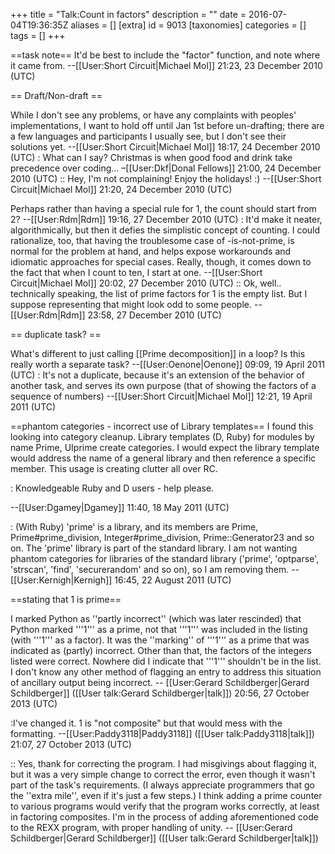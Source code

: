 +++
title = "Talk:Count in factors"
description = ""
date = 2016-07-04T19:36:35Z
aliases = []
[extra]
id = 9013
[taxonomies]
categories = []
tags = []
+++

==task note==
It'd be best to include the "factor" function, and note where it came from. --[[User:Short Circuit|Michael Mol]] 21:23, 23 December 2010 (UTC)

== Draft/Non-draft ==

While I don't see any problems, or have any complaints with peoples' implementations, I want to hold off until Jan 1st before un-drafting; there are a few languages and participants I usually see, but I don't see their solutions yet. --[[User:Short Circuit|Michael Mol]] 18:17, 24 December 2010 (UTC)
: What can I say? Christmas is when good food and drink take precedence over coding… –[[User:Dkf|Donal Fellows]] 21:00, 24 December 2010 (UTC)
:: Hey, I'm not complaining! Enjoy the holidays! :) --[[User:Short Circuit|Michael Mol]] 21:20, 24 December 2010 (UTC)

Perhaps rather than having a special rule for 1, the count should start from 2?  --[[User:Rdm|Rdm]] 19:16, 27 December 2010 (UTC)
: It'd make it neater, algorithmically, but then it defies the simplistic concept of counting. I could rationalize, too, that having the troublesome case of <math>1</math>-is-not-prime, is normal for the problem at hand, and helps expose workarounds and idiomatic approaches for special cases. Really, though, it comes down to the fact that when I count to ten, I start at one. --[[User:Short Circuit|Michael Mol]] 20:02, 27 December 2010 (UTC)
:: Ok, well.. technically speaking, the list of prime factors for 1 is the empty list.  But I suppose representing that might look odd to some people.  --[[User:Rdm|Rdm]] 23:58, 27 December 2010 (UTC)

== duplicate task? ==

What's different to just calling [[Prime decomposition]] in a loop? Is this really worth a separate task? --[[User:Oenone|Oenone]] 09:09, 19 April 2011 (UTC)
: It's not a duplicate, because it's an extension of the behavior of another task, and serves its own purpose (that of showing the factors of a sequence of numbers) --[[User:Short Circuit|Michael Mol]] 12:21, 19 April 2011 (UTC)

==phantom categories - incorrect use of Library templates==
I found this looking into category cleanup.  Library templates (D, Ruby) for modules by name Prime, UIprime create categories.  I would expect the library template would address the name of a general library and then reference a specific member.  This usage is creating clutter all over RC.  

: Knowledgeable Ruby and D users - help please.

--[[User:Dgamey|Dgamey]] 11:40, 18 May 2011 (UTC)

: (With Ruby) 'prime' is a library, and its members are Prime, Prime#prime_division, Integer#prime_division, Prime::Generator23 and so on. The 'prime' library is part of the standard library. I am not wanting phantom categories for libraries of the standard library ('prime', 'optparse', 'strscan', 'find', 'securerandom' and so on), so I am removing them. --[[User:Kernigh|Kernigh]] 16:45, 22 August 2011 (UTC)

==stating that 1 is prime==

I marked Python as ''partly incorrect'' (which was later rescinded) that Python marked '''1''' as a prime, not that '''1''' was included in the listing (with '''1''' as a factor).    It was the ''marking'' of '''1''' as a prime that was indicated as (partly) incorrect.   Other than that, the factors of the integers listed were correct.   Nowhere did I indicate that '''1''' shouldn't be in the list.   I don't know any other method of flagging an entry to address this situation of ancillary output being incorrect. -- [[User:Gerard Schildberger|Gerard Schildberger]] ([[User talk:Gerard Schildberger|talk]]) 20:56, 27 October 2013 (UTC)

:I've changed it. 1 is "not composite" but that would mess with the formatting. --[[User:Paddy3118|Paddy3118]] ([[User talk:Paddy3118|talk]]) 21:07, 27 October 2013 (UTC)

:: Yes, thank for correcting the program.   I had misgivings about flagging it, but it was a very simple change to correct the error, even though it wasn't part of the task's requirements.   (I always appreciate programmers that go the ''extra mile'', even if it's just a few steps.)   I think adding a prime counter to various programs would verify that the program works correctly, at least in factoring composites.   I'm in the process of adding aforementioned code to the REXX program, with proper handling of unity. -- [[User:Gerard Schildberger|Gerard Schildberger]] ([[User talk:Gerard Schildberger|talk]])
